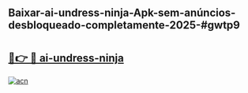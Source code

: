 ## Baixar-ai-undress-ninja-Apk-sem-anúncios-desbloqueado-completamente-2025-#gwtp9

# <h2><a href="https://ainizakaria.my?title=ai-undress-ninja&ref=20M">🔗👉 🔴 ai-undress-ninja</a></h2>

[![acn](https://github.com/user-attachments/assets/0f9c940e-d8b0-45ae-aac7-cd30a18b3e1c)](https://ainizakaria.my?title=ai-undress-ninja&ref=20M)

